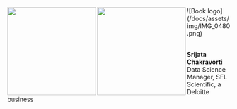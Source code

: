 <img src="https://user-images.githubusercontent.com/54953444/114804579-2271ae80-9d67-11eb-9f3b-fcfc04664aee.png" width=200 align=left>
<img src="/docs/assets/img/IMG_0480.png" width=200 align=left>
![Book logo](/docs/assets/img/IMG_0480.png)


<br><b>Srijata Chakravorti</b>
<br>Data Science Manager, SFL Scientific, a Deloitte business
